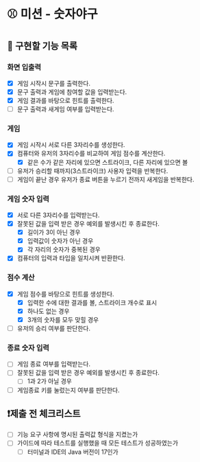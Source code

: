 # ⚾ 미션 - 숫자야구

## 🧭 구현할 기능 목록

### 화면 입출력

- [x] 게임 시작시 문구를 출력한다.
- [x] 문구 출력과 게임에 참여할 값을 입력받는다.
- [x] 게임 결과를 바탕으로 힌트를 출력한다.
- [ ] 문구 출력과 새게임 여부를 입력받는다.

### 게임

- [x] 게임 시작시 서로 다른 3자리수를 생성한다.
- [x] 컴퓨터와 유저의 3자리수를 비교하여 게임 점수를 계산한다.
    - [x] 같은 수가 같은 자리에 있으면 스트라이크, 다른 자리에 있으면 볼
- [ ] 유저가 승리할 때까지(3스트라이크) 사용자 입력을 반복한다.
- [ ] 게임이 끝난 경우 유저가 종료 버튼을 누르기 전까지 새게임을 반복한다.

### 게임 숫자 입력

- [x] 서로 다른 3자리수를 입력받는다.
- [x] 잘못된 값을 입력 받은 경우 예외를 발생시킨 후 종료한다.
    - [x] 길이가 3이 아닌 경우
    - [x] 입력값이 숫자가 아닌 경우
    - [x] 각 자리의 숫자가 중복된 경우
- [x] 컴퓨터의 입력과 타입을 일치시켜 반환한다.

### 점수 계산

- [x] 게임 점수를 바탕으로 힌트를 생성한다.
    - [x] 입력한 수에 대한 결과를 볼, 스트라이크 개수로 표시
    - [x] 하나도 없는 경우
    - [x] 3개의 숫자를 모두 맞힐 경우
- [ ] 유저의 승리 여부를 판단한다.

### 종료 숫자 입력

- [ ] 게임 종료 여부를 입력받는다.
- [ ] 잘못된 값을 입력 받은 경우 예외를 발생시킨 후 종료한다.
    - [ ] 1과 2가 아닐 경우
- [ ] 게임종료 키를 눌렀는지 여부를 판단한다.

## ❗제출 전 체크리스트

- [ ] 기능 요구 사항에 명시된 출력값 형식을 지켰는가
- [ ] 가이드에 따라 테스트를 실행했을 때 모든 테스트가 성공하였는가
    - [ ] 터미널과 IDE의 Java 버전이 17인가
